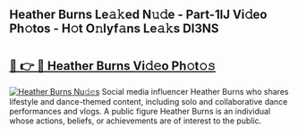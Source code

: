 ## Heather Burns Le𝚊𝚔ed N𝚞𝚍e - Part-1lJ Vi𝚍eo Ph𝚘tos - H𝚘t O𝚗lyf𝚊ns Le𝚊𝚔s Dl3NS

# <h2><a href="http://hf10k0.feru.top/?c=Heather+Burns">🔗 👉 🔴 Heather Burns Vi𝚍𝚎o Ph𝚘t𝚘𝚜</a></h2>

[![Heather Burns Nu𝚍𝚎s](https://i.imgur.com/0TWrTi3.gif)](http://hf10k0.feru.top/?c=Heather+Burns)
Social media influencer Heather Burns who shares lifestyle and dance-themed content, including solo and collaborative dance performances and vlogs. A public figure Heather Burns is an individual whose actions, beliefs, or achievements are of interest to the public. 

